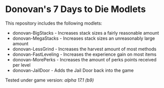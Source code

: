 # Donovan's 7 Days to Die Modlets

This repository includes the following modlets:

- donovan-BigStacks - Increases stack sizes a fairly reasonable amount
- donovan-MegaStacks - Increases stack sizes an unreasonably large amount
- donovan-LessGrind - Increases the harvest amount of most methods
- donovan-FastLeveling - Increases the experience gain on most items
- donovan-MorePerks - Increases the amount of perks points received per level
- donovan-JailDoor - Adds the Jail Door back into the game

Tested under game version: _alpha 17.1 (b9)_
